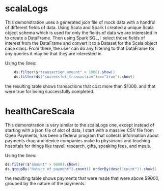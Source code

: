 # scalaLogs
  This demonstration uses a generated json file of mock data with a handful of different fields of data. Using Scala and Spark I created a unique Scala object schema which is used for only the fields of data we are interested in to create a DataFrame.
  Then using Spark SQL, I select those fields of interest from the DataFrame and convert it to a Dataset for the Scala object case class. 
  From there, the user can do any filtering to that DataFrame for any queries it may be that they are interested in. 
   
  Using the lines:
  
  ```scala
      ds.filter($"transaction_amount" > 1000).show()
      ds.filter(ds("successful_transaction")==="true").show()
  ```
  the resulting table shows transactions that cost more than $1000. and that were true for being successfully completed.
  
# healthCareScala
  This demonstration is very similar to the scalaLogs one, except instead of starting with a json file of alot of data, I start with a massive CSV file from Open Payments, has been a federal program that collects information about payments drug and device companies make to physicians and teaching hospitals for things like travel, research, gifts, speaking fees, and meals.
   
  Using the lines:
   
  ```scala
  ds.filter($"amount" > 9000).show()
  ds.groupBy("Nature_of_payment").count().orderBy(desc("count")).show()
  ```
  the resulting table shows payments that were made that were above $9000, grouped by the nature of the payments.
     
